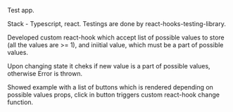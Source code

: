 Test app.

Stack - Typescript, react.
Testings are done by react-hooks-testing-library.

Developed custom react-hook which accept list of possible values to store (all the values are >= 1), and iniitial value, which must be a part of possible values.

Upon changing state it cheks if new value is a part of possible values, otherwise Error is thrown.

Showed example with a list of buttons which is rendered depending on possible values props, click in button triggers custom react-hook change function.
